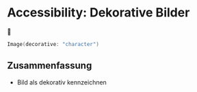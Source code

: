 # Accessibility: Dekorative Bilder
🦮

```swift
Image(decorative: "character")
```

## Zusammenfassung
- Bild als dekorativ kennzeichnen
